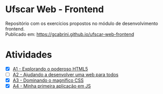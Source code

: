 # Ufscar Web - Frontend

Repositório com os exercícios propostos no módulo de desenvolvimento frontend.  
Publicado em: https://gcabrini.github.io/ufscar-web-frontend

# Atividades

- [x] [A1 - Explorando o poderoso HTML5](atividades/a1/atividade-1.md)
- [ ] [A2 - Ajudando a desenvolver uma web para todos](atividades/a2/atividade-2.md)
- [x] [A3 - Dominando o magnífico CSS](atividades/a3/atividade-3.md)
- [x] [A4 - Minha primeira aplicação em JS](atividades/a4/atividade-4.md)
